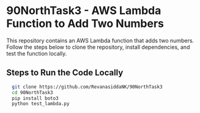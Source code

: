 # 90NorthTask3 - AWS Lambda Function to Add Two Numbers

This repository contains an AWS Lambda function that adds two numbers. Follow the steps below to clone the repository, install dependencies, and test the function locally.

## Steps to Run the Code Locally

```bash
  git clone https://github.com/RevanasiddaNK/90NorthTask3
  cd 90NorthTask3
  pip install boto3
  python test_lambda.py
